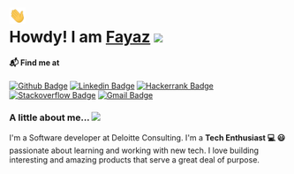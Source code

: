 <h1> <img src="https://raw.githubusercontent.com/ABSphreak/ABSphreak/master/gifs/Hi.gif" width="30px"><br/> Howdy! I am <a href="https://github.com/Defcon27">Fayaz</a> <img src="https://emojis.slackmojis.com/emojis/images/1531849430/4246/blob-sunglasses.gif?1531849430" width="30px"></h1>
</h1>


#### 📬 Find me at
[![Github Badge](http://img.shields.io/badge/-Github-black?style=flat-square&logo=github&link=https://github.com/Defcon27/)](https://github.com/Defcon27/) 
[![Linkedin Badge](https://img.shields.io/badge/-LinkedIn-blue?style=flat-square&logo=Linkedin&logoColor=white&link=https://www.linkedin.com/in/fayaz-rafeek-0a3064211//)](https://www.linkedin.com/in/fayaz-rafeek-0a3064211)
[![Hackerrank Badge](https://img.shields.io/badge/-Hackerrank-2EC866?style=flat-square&logo=HackerRank&logoColor=white&link=https://www.hackerrank.com/fayazmrafeek)](https://www.hackerrank.com/fayazmrafeek)
[![Stackoverflow Badge](https://img.shields.io/badge/-Stack%20overflow-FE7A16?style=flat-square&logo=stack-overflow&logoColor=white&link=https://stackoverflow.com/users/15774732/fayaz-rafeek)](https://stackoverflow.com/users/15774732/fayaz-rafeek)
[![Gmail Badge](https://img.shields.io/badge/-Gmail-d14836?style=flat-square&logo=Gmail&logoColor=white&link=mailto:fayazmrafeek@gmail.com)](mailto:fayazmrafeek@gmail.com)


### A little about me...  <img src="https://media.giphy.com/media/VgCDAzcKvsR6OM0uWg/giphy.gif" width="50"> 
I'm a Software developer at Deloitte Consulting. I'm a **Tech Enthusiast 💻 😃** passionate about learning and working with new tech. I love building interesting and amazing products that serve a great deal of purpose. <br/><br/>




